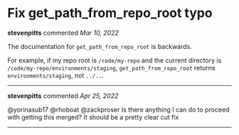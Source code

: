 # Fix get_path_from_repo_root typo

**stevenpitts** commented *Mar 10, 2022*

The documentation for `get_path_from_repo_root` is backwards.

For example, if my repo root is `/code/my-repo` and the current directory is `/code/my-repo/environments/staging`, `get_path_from_repo_root` returns `environments/staging`, not `../..`.
<br />
***


**stevenpitts** commented *Apr 25, 2022*

@yorinasub17 @rhoboat @zackproser Is there anything I can do to proceed with getting this merged? It should be a pretty clear cut fix
***

